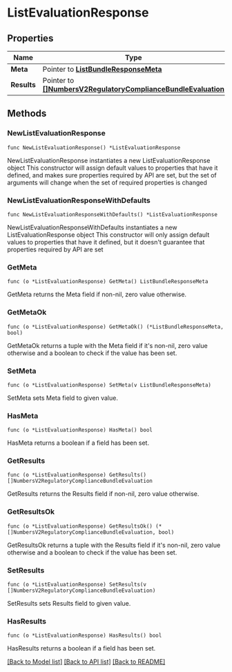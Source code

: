 # ListEvaluationResponse

## Properties

Name | Type | Description | Notes
------------ | ------------- | ------------- | -------------
**Meta** | Pointer to [**ListBundleResponseMeta**](ListBundleResponse_meta.md) |  | [optional] 
**Results** | Pointer to [**[]NumbersV2RegulatoryComplianceBundleEvaluation**](NumbersV2RegulatoryComplianceBundleEvaluation.md) |  | [optional] 

## Methods

### NewListEvaluationResponse

`func NewListEvaluationResponse() *ListEvaluationResponse`

NewListEvaluationResponse instantiates a new ListEvaluationResponse object
This constructor will assign default values to properties that have it defined,
and makes sure properties required by API are set, but the set of arguments
will change when the set of required properties is changed

### NewListEvaluationResponseWithDefaults

`func NewListEvaluationResponseWithDefaults() *ListEvaluationResponse`

NewListEvaluationResponseWithDefaults instantiates a new ListEvaluationResponse object
This constructor will only assign default values to properties that have it defined,
but it doesn't guarantee that properties required by API are set

### GetMeta

`func (o *ListEvaluationResponse) GetMeta() ListBundleResponseMeta`

GetMeta returns the Meta field if non-nil, zero value otherwise.

### GetMetaOk

`func (o *ListEvaluationResponse) GetMetaOk() (*ListBundleResponseMeta, bool)`

GetMetaOk returns a tuple with the Meta field if it's non-nil, zero value otherwise
and a boolean to check if the value has been set.

### SetMeta

`func (o *ListEvaluationResponse) SetMeta(v ListBundleResponseMeta)`

SetMeta sets Meta field to given value.

### HasMeta

`func (o *ListEvaluationResponse) HasMeta() bool`

HasMeta returns a boolean if a field has been set.

### GetResults

`func (o *ListEvaluationResponse) GetResults() []NumbersV2RegulatoryComplianceBundleEvaluation`

GetResults returns the Results field if non-nil, zero value otherwise.

### GetResultsOk

`func (o *ListEvaluationResponse) GetResultsOk() (*[]NumbersV2RegulatoryComplianceBundleEvaluation, bool)`

GetResultsOk returns a tuple with the Results field if it's non-nil, zero value otherwise
and a boolean to check if the value has been set.

### SetResults

`func (o *ListEvaluationResponse) SetResults(v []NumbersV2RegulatoryComplianceBundleEvaluation)`

SetResults sets Results field to given value.

### HasResults

`func (o *ListEvaluationResponse) HasResults() bool`

HasResults returns a boolean if a field has been set.


[[Back to Model list]](../README.md#documentation-for-models) [[Back to API list]](../README.md#documentation-for-api-endpoints) [[Back to README]](../README.md)


